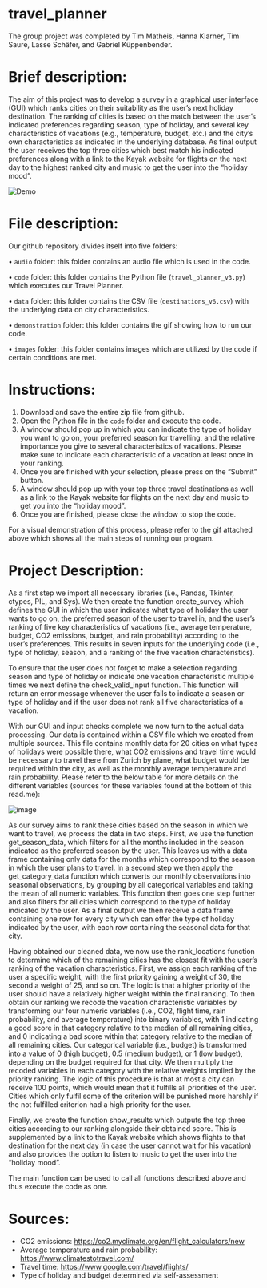 # travel_planner

The group project was completed by Tim Matheis, Hanna Klarner, Tim Saure, Lasse Schäfer, and Gabriel Küppenbender.

# Brief description:
The aim of this project was to develop a survey in a graphical user interface (GUI) which ranks cities on their suitability as the user’s next holiday destination. The ranking of cities is based on the match between the user’s indicated preferences regarding season, type of holiday, and several key characteristics of vacations (e.g., temperature, budget, etc.) and the city’s own characteristics as indicated in the underlying database. As final output the user receives the top three cities which best match his indicated preferences along with a link to the Kayak website for flights on the next day to the highest ranked city and music to get the user into the “holiday mood”.

![Demo](demonstration/demo.gif)

# File description:
Our github repository divides itself into five folders:

•	`audio` folder: this folder contains an audio file which is used in the code.

•	`code` folder: this folder contains the Python file (`travel_planner_v3.py`) which executes our Travel Planner.

•	`data` folder: this folder contains the CSV file (`destinations_v6.csv`) with the underlying data on city characteristics.

•	`demonstration` folder: this folder contains the gif showing how to run our code.

•	`images` folder: this folder contains images which are utilized by the code if certain conditions are met.

# Instructions:
1.	Download and save the entire zip file from github.
2.	Open the Python file in the `code` folder and execute the code.
3.	A window should pop up in which you can indicate the type of holiday you want to go on, your preferred season for travelling, and the relative importance you give to several characteristics of vacations. Please make sure to indicate each characteristic of a vacation at least once in your ranking.
4.	Once you are finished with your selection, please press on the “Submit” button.
5.	A window should pop up with your top three travel destinations as well as a link to the Kayak website for flights on the next day and music to get you into the “holiday mood”.
6.	Once you are finished, please close the window to stop the code.

For a visual demonstration of this process, please refer to the gif attached above which shows all the main steps of running our program.

# Project Description:
As a first step we import all necessary libraries (i.e., Pandas, Tkinter, ctypes, PIL, and Sys). We then create the function create_survey which defines the GUI in which the user indicates what type of holiday the user wants to go on, the preferred season of the user to travel in, and the user’s ranking of five key characteristics of vacations (i.e., average temperature, budget, CO2 emissions, budget, and rain probability) according to the user’s preferences. This results in seven inputs for the underlying code (i.e., type of holiday, season, and a ranking of the five vacation characteristics).

To ensure that the user does not forget to make a selection regarding season and type of holiday or indicate one vacation characteristic multiple times we next define the check_valid_input function. This function will return an error message whenever the user fails to indicate a season or type of holiday and if the user does not rank all five characteristics of a vacation.

With our GUI and input checks complete we now turn to the actual data processing. Our data is contained within a CSV file which we created from multiple sources. This file contains monthly data for 20 cities on what types of holidays were possible there, what CO2 emissions and travel time would be necessary to travel there from Zurich by plane, what budget would be required within the city, as well as the monthly average temperature and rain probability. Please refer to the below table for more details on the different variables (sources for these variables found at the bottom of this read.me):

![image](https://user-images.githubusercontent.com/88341561/173243620-7dd42e26-940b-4211-b2b2-9106d60052d6.png)

As our survey aims to rank these cities based on the season in which we want to travel, we process the data in two steps. First, we use the function get_season_data, which filters for all the months included in the season indicated as the preferred season by the user. This leaves us with a data frame containing only data for the months which correspond to the season in which the user plans to travel. In a second step we then apply the get_category_data function which converts our monthly observations into seasonal observations, by grouping by all categorical variables and taking the mean of all numeric variables. This function then goes one step further and also filters for all cities which correspond to the type of holiday indicated by the user. As a final output we then receive a data frame containing one row for every city which can offer the type of holiday indicated by the user, with each row containing the seasonal data for that city.

Having obtained our cleaned data, we now use the rank_locations function to determine which of the remaining cities has the closest fit with the user’s ranking of the vacation characteristics. First, we assign each ranking of the user a specific weight, with the first priority gaining a weight of 30, the second a weight of 25, and so on. The logic is that a higher priority of the user should have a relatively higher weight within the final ranking. To then obtain our ranking we recode the vacation characteristic variables by transforming our four numeric variables (i.e., CO2, flight time, rain probability, and average temperature) into binary variables, with 1 indicating a good score in that category relative to the median of all remaining cities, and 0 indicating a bad score within that category relative to the median of all remaining cities. Our categorical variable (i.e., budget) is transformed into a value of 0 (high budget), 0.5 (medium budget), or 1 (low budget), depending on the budget required for that city. We then multiply the recoded variables in each category with the relative weights implied by the priority ranking. The logic of this procedure is that at most a city can receive 100 points, which would mean that it fulfills all priorities of the user. Cities which only fulfil some of the criterion will be punished more harshly if the not fulfilled criterion had a high priority for the user.

Finally, we create the function show_results which outputs the top three cities according to our ranking alongside their obtained score. This is supplemented by a link to the Kayak website which shows flights to that destination for the next day (in case the user cannot wait for his vacation) and also provides the option to listen to music to get the user into the “holiday mood”.

The main function can be used to call all functions described above and thus execute the code as one.




# Sources:

- CO2 emissions: https://co2.myclimate.org/en/flight_calculators/new
- Average temperature and rain probability: https://www.climatestotravel.com/
- Travel time: https://www.google.com/travel/flights/
- Type of holiday and budget determined via self-assessment
